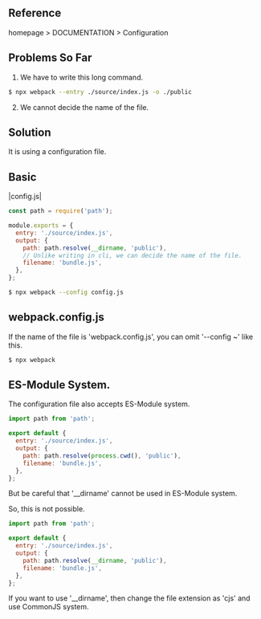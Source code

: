## Reference

homepage > DOCUMENTATION > Configuration

## Problems So Far

1. We have to write this long command.

```sh
$ npx webpack --entry ./source/index.js -o ./public
```

2. We cannot decide the name of the file.

## Solution

It is using a configuration file.

## Basic

|config.js|

```js
const path = require('path');

module.exports = {
  entry: './source/index.js',
  output: {
    path: path.resolve(__dirname, 'public'),
    // Unlike writing in cli, we can decide the name of the file.
    filename: 'bundle.js',
  },
};
```

```sh
$ npx webpack --config config.js
```

## webpack.config.js

If the name of the file is 'webpack.config.js', you can omit '--config ~' like this.

```sh
$ npx webpack
```

## ES-Module System.

The configuration file also accepts ES-Module system.

```js
import path from 'path';

export default {
  entry: './source/index.js',
  output: {
    path: path.resolve(process.cwd(), 'public'),
    filename: 'bundle.js',
  },
};
```

But be careful that '\_\_dirname' cannot be used in ES-Module system.

So, this is not possible.

```js
import path from 'path';

export default {
  entry: './source/index.js',
  output: {
    path: path.resolve(__dirname, 'public'),
    filename: 'bundle.js',
  },
};
```

If you want to use '\_\_dirname', then change the file extension as 'cjs' and use CommonJS system.
